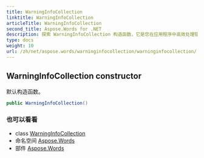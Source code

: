 ```yaml
---
title: WarningInfoCollection
linktitle: WarningInfoCollection
articleTitle: WarningInfoCollection
second_title: Aspose.Words for .NET
description: 探索 WarningInfoCollection 构造函数，它是您在应用程序中高效处理错误的首选解决方案。使用我们的默认构造函数简化编码！
type: docs
weight: 10
url: /zh/net/aspose.words/warninginfocollection/warninginfocollection/
---
```

## WarningInfoCollection constructor

默认构造函数。

```csharp
public WarningInfoCollection()
```

### 也可以看看

* class [WarningInfoCollection](../)
* 命名空间 [Aspose.Words](../../../aspose.words/)
* 部件 [Aspose.Words](../../../)
